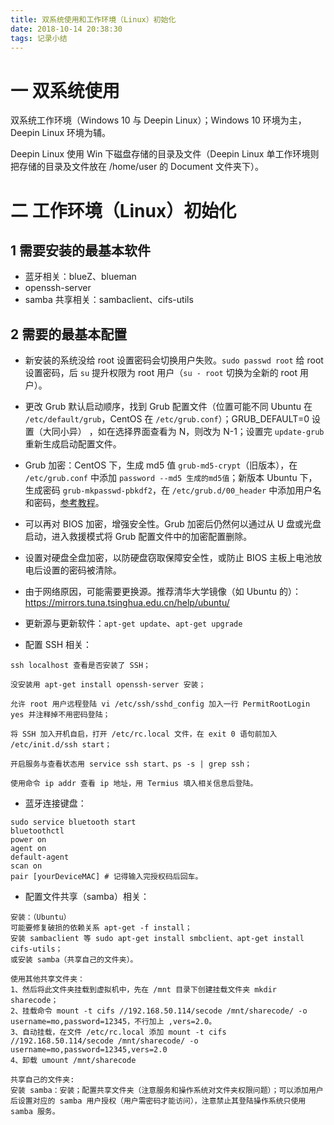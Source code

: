```yaml
---
title: 双系统使用和工作环境（Linux）初始化
date: 2018-10-14 20:38:30
tags: 记录小结
---
```

# 一 双系统使用
双系统工作环境（Windows 10 与 Deepin Linux）；Windows 10 环境为主，Deepin Linux 环境为辅。

Deepin Linux 使用 Win 下磁盘存储的目录及文件（Deepin Linux 单工作环境则把存储的目录及文件放在 /home/user 的 Document 文件夹下）。

# 二 工作环境（Linux）初始化
## 1 需要安装的最基本软件
- 蓝牙相关：blueZ、blueman
- openssh-server
- samba 共享相关：sambaclient、cifs-utils

## 2 需要的最基本配置
- 新安装的系统没给 root 设置密码会切换用户失败。`sudo passwd root` 给 root 设置密码，后 `su` 提升权限为 root 用户（`su - root` 切换为全新的 root 用户）。

- 更改 Grub 默认启动顺序，找到 Grub 配置文件（位置可能不同 Ubuntu 在 `/etc/default/grub`，CentOS 在 `/etc/grub.conf`）；GRUB_DEFAULT=0 设置（大同小异） ，如在选择界面查看为 N，则改为 N-1；设置完 `update-grub` 重新生成启动配置文件。

- Grub 加密：CentOS 下，生成 md5 值 `grub-md5-crypt`（旧版本），在 `/etc/grub.conf` 中添加 `password --md5 生成的md5值`；新版本 Ubuntu 下，生成密码 `grub-mkpasswd-pbkdf2`，在 `/etc/grub.d/00_header` 中添加用户名和密码，[参考教程](https://help.ubuntu.com/community/Grub2/Passwords)。

- 可以再对 BIOS 加密，增强安全性。Grub 加密后仍然何以通过从 U 盘或光盘启动，进入救援模式将 Grub 配置文件中的加密配置删除。

- 设置对硬盘全盘加密，以防硬盘窃取保障安全性，或防止 BIOS 主板上电池放电后设置的密码被清除。

- 由于网络原因，可能需要更换源。推荐清华大学镜像（如 Ubuntu 的）：https://mirrors.tuna.tsinghua.edu.cn/help/ubuntu/

- 更新源与更新软件：`apt-get update`、`apt-get upgrade`

- 配置 SSH 相关：
```
ssh localhost 查看是否安装了 SSH；

没安装用 apt-get install openssh-server 安装；

允许 root 用户远程登陆 vi /etc/ssh/sshd_config 加入一行 PermitRootLogin yes 并注释掉不用密码登陆；

将 SSH 加入开机自启，打开 /etc/rc.local 文件，在 exit 0 语句前加入
/etc/init.d/ssh start；

开启服务与查看状态用 service ssh start、ps -s | grep ssh；

使用命令 ip addr 查看 ip 地址，用 Termius 填入相关信息后登陆。
```

- 蓝牙连接键盘：
```
sudo service bluetooth start
bluetoothctl
power on
agent on
default-agent
scan on
pair [yourDeviceMAC] # 记得输入完授权码后回车。 
```

- 配置文件共享（samba）相关：
```
安装：（Ubuntu）
可能要修复破损的依赖关系 apt-get -f install；
安装 sambaclient 等 sudo apt-get install smbclient、apt-get install cifs-utils；
或安装 samba（共享自己的文件夹）。

使用其他共享文件夹：
1、然后将此文件夹挂载到虚拟机中，先在 /mnt 目录下创建挂载文件夹 mkdir sharecode；
2、挂载命令 mount -t cifs //192.168.50.114/secode /mnt/sharecode/ -o username=mo,password=12345，不行加上 ,vers=2.0。
3、自动挂载，在文件 /etc/rc.local 添加 mount -t cifs //192.168.50.114/secode /mnt/sharecode/ -o username=mo,password=12345,vers=2.0
4、卸载 umount /mnt/sharecode

共享自己的文件夹:
安装 samba：安装；配置共享文件夹（注意服务和操作系统对文件夹权限问题）；可以添加用户后设置对应的 samba 用户授权（用户需密码才能访问），注意禁止其登陆操作系统只使用 samba 服务。
```